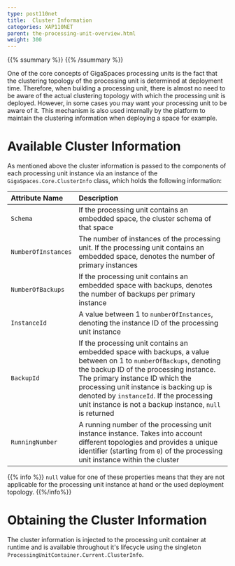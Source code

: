 ```yaml
---
type: post110net
title:  Cluster Information
categories: XAP110NET
parent: the-processing-unit-overview.html
weight: 300
---
```


{{% ssummary %}}  {{% /ssummary %}}

One of the core concepts of GigaSpaces processing units is the fact that the clustering topology of the processing unit is determined at deployment time. Therefore, when building a processing unit, there is almost no need to be aware of the actual clustering topology with which the processing unit is deployed.
However, in some cases you may want your processing unit to be aware of it.
This mechanism is also used internally by the platform to maintain the clustering information when deploying a space for example.

# Available Cluster Information

As mentioned above the cluster information is passed to the components of each processing unit instance via an instance of the `GigaSpaces.Core.ClusterInfo` class, which holds the following information:


| Attribute Name | Description |
|:---------------|:------------|
| `Schema` | If the processing unit contains an embedded space, the cluster schema of that space |
| `NumberOfInstances` | The number of instances of the processing unit. If the processing unit contains an embedded space, denotes the number of primary instances |
| `NumberOfBackups` |If the processing unit contains an embedded space with backups, denotes the number of backups per primary instance |
| `InstanceId` | A value between 1 to `numberOfInstances`, denoting the instance ID of the processing unit instance |
| `BackupId` | If the processing unit contains an embedded space with backups, a value between on 1 to `numberOfBackups`, denoting the backup ID of the processing instance. The primary instance ID which the processing unit instance is backing up is denoted by `instanceId`. If the processing unit instance is not a backup instance, `null` is returned |
| `RunningNumber` | A running number of the processing unit instance instance. Takes into account different topologies and provides a unique identifier (starting from `0`) of the processing unit instance within the cluster |

{{% info %}}
`null` value for one of these properties means that they are not applicable for the processing unit instance at hand or the used deployment topology.
{{%/info%}}

# Obtaining the Cluster Information

The cluster information is injected to the processing unit container at runtime and is available throughout it's lifecycle using the singleton `ProcessingUnitContainer.Current.ClusterInfo`.

